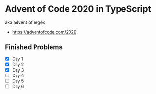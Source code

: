 # Advent of Code 2020 in TypeScript
aka advent of regex

- https://adventofcode.com/2020

## Finished Problems
- [x] Day 1
- [x] Day 2
- [x] Day 3
- [ ] Day 4
- [ ] Day 5
- [ ] Day 6